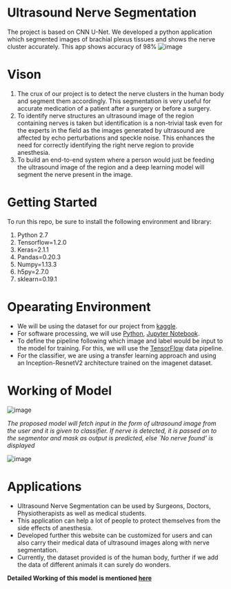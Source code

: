 # Ultrasound Nerve Segmentation
The project is based on CNN U-Net. We developed a python application which segmented images of brachial plexus tissues and shows the nerve cluster accurately. 
This app shows accuracy of 98%
![image](https://user-images.githubusercontent.com/67470724/178104060-b6b65535-f7cc-4176-8934-ed9cbc46db29.png)

# Vison
1. The crux of our project is to detect the nerve clusters in the human body and segment them accordingly. This segmentation is very useful for accurate medication
of a patient after a surgery or before a surgery.
2. To identify nerve structures an ultrasound image of the region containing nerves is taken but identification is a non-trivial task even for the experts in the field as
the images generated by ultrasound are affected by echo perturbations and speckle noise. This enhances the need for correctly identifying the right nerve region to
provide anesthesia.
3. To build an end-to-end system where a person would just be feeding the ultrasound image of the region and a deep learning model will segment the nerve present in
the image.

# Getting Started
To run this repo, be sure to install the following environment and library:
1. Python 2.7
2. Tensorflow=1.2.0
3. Keras=2.1.1
4. Pandas=0.20.3
5. Numpy=1.13.3
6. h5py=2.7.0
7. sklearn=0.19.1

# Opearating Environment
* We will be using the dataset for our project from [kaggle](https://www.kaggle.com/).
* For software processing, we will use [Python](https://www.python.org/), [Jupyter Notebook](https://jupyter.org/).
* To define the pipeline following which image and label would be input to the model for training.
For this, we will use the [TensorFlow](https://github.com/tensorflow/tensorflow) data pipeline.
* For the classifier, we are using a transfer learning approach and using an Inception-ResnetV2 architecture trained on the imagenet dataset.

# Working of Model
![image](https://user-images.githubusercontent.com/67470724/178105705-ac882d05-4b7b-4db6-88e0-868d96f41c20.png)

_The proposed model will fetch input in the form of ultrasound image from the user and it is given to classifier. If nerve is detected, it is passed on to the segmentor and mask as output is predicted, else `No nerve found' is displayed_

![image](https://user-images.githubusercontent.com/67470724/178105672-d92cc6ae-9fdf-4275-8ac8-eec3be20d7e1.png)

# Applications
* Ultrasound Nerve Segmentation can be used by Surgeons, Doctors, Physiotherapists as well as medical students.
* This application can help a lot of people to protect themselves from the side effects of anesthesia.
* Developed further this website can be customized for users and can also carry their medical data of ultrasound images along with nerve segmentation.
* Currently, the dataset provided is of the human body, further if we add the data of different animals it can surely do wonders.

__Detailed Working of this model is mentioned [here]()__
